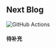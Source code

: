 ## Next Blog

![GitHub Actions](https://img.shields.io/github/workflow/status/lanmuerjia/next-blog/ci)

#### 待补充